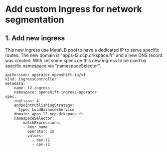 # Add custom Ingress for network segmentation

## 1. Add new ingress

This new ingress use MetalLB pool to have a dedicated IP to serve specific routes. The new domain is "apps-l2.ocp.drkspace.fr" and a new DNS record was created.
With set some specs on this new ingress to be used by specific namespace via "namespaceSelector". 

```
apiVersion: operator.openshift.io/v1
kind: IngressController
metadata:
    name: l2-ingress
    namespace: openshift-ingress-operator
spec:
    replicas: 4
    endpointPublishingStrategy:
      type: LoadBalancerService
    domain: apps-l2.ocp.drkspace.fr
    namespaceSelector:
        matchExpressions:
        - key: name
          operator: In
          values:
            - dev-l2
            - ops-l2
```